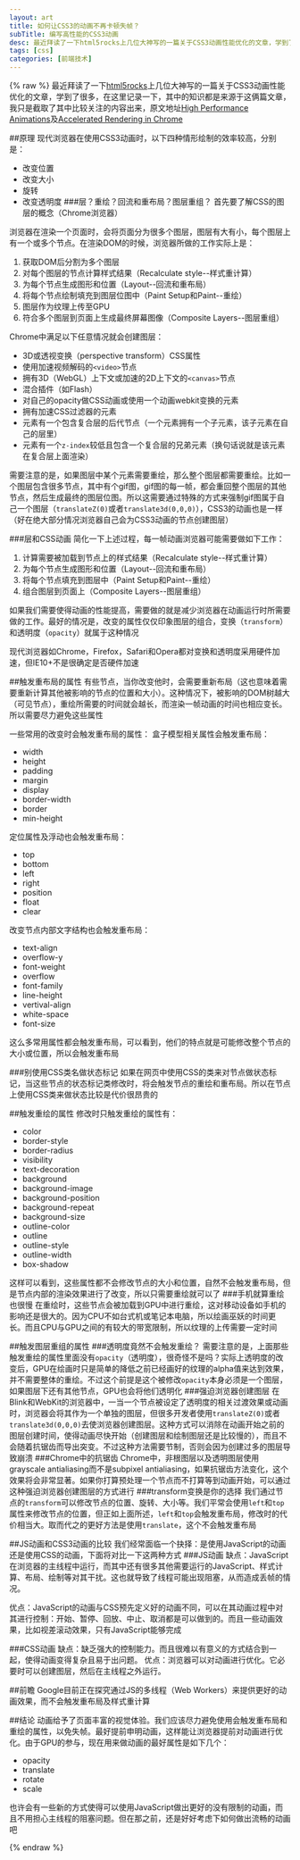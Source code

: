 ```yaml
---
layout: art
title: 如何让CSS3的动画不再卡顿失帧？
subTitle: 编写高性能的CSS3动画
desc: 最近拜读了一下html5rocks上几位大神写的一篇关于CSS3动画性能优化的文章，学到了很多，在这里记录一下，其中的知识都是来源于这篇文章，我只是截取了其中比较关注的内容出来
tags: [css]
categories: [前端技术]
---
```

{% raw %}
最近拜读了一下[html5rocks](http://www.html5rocks.com/)上几位大神写的一篇关于CSS3动画性能优化的文章，学到了很多，在这里记录一下，其中的知识都是来源于这俩篇文章，我只是截取了其中比较关注的内容出来，原文地址[High Performance Animations](http://www.html5rocks.com/en/tutorials/speed/high-performance-animations/)及[Accelerated Rendering in Chrome](http://www.html5rocks.com/zh/tutorials/speed/layers/)

##原理
现代浏览器在使用CSS3动画时，以下四种情形绘制的效率较高，分别是：
* 改变位置
* 改变大小
* 旋转
* 改变透明度
###层？重绘？回流和重布局？图层重组？
首先要了解CSS的图层的概念（Chrome浏览器）

浏览器在渲染一个页面时，会将页面分为很多个图层，图层有大有小，每个图层上有一个或多个节点。在渲染DOM的时候，浏览器所做的工作实际上是：
1. 获取DOM后分割为多个图层
2. 对每个图层的节点计算样式结果（Recalculate style--样式重计算）
3. 为每个节点生成图形和位置（Layout--回流和重布局）
4. 将每个节点绘制填充到图层位图中（Paint Setup和Paint--重绘）
5. 图层作为纹理上传至GPU
6. 符合多个图层到页面上生成最终屏幕图像（Composite Layers--图层重组）

Chrome中满足以下任意情况就会创建图层：
* 3D或透视变换（perspective transform）CSS属性
* 使用加速视频解码的```<video>```节点
* 拥有3D（WebGL）上下文或加速的2D上下文的```<canvas>```节点
* 混合插件（如Flash）
* 对自己的opacity做CSS动画或使用一个动画webkit变换的元素
* 拥有加速CSS过滤器的元素
* 元素有一个包含复合层的后代节点（一个元素拥有一个子元素，该子元素在自己的层里）
* 元素有一个```z-index```较低且包含一个复合层的兄弟元素（换句话说就是该元素在复合层上面渲染）

需要注意的是，如果图层中某个元素需要重绘，那么整个图层都需要重绘。比如一个图层包含很多节点，其中有个gif图，gif图的每一帧，都会重回整个图层的其他节点，然后生成最终的图层位图。所以这需要通过特殊的方式来强制gif图属于自己一个图层（```translateZ(0)```或者```translate3d(0,0,0)```），CSS3的动画也是一样（好在绝大部分情况浏览器自己会为CSS3动画的节点创建图层）

###层和CSS动画
简化一下上述过程，每一帧动画浏览器可能需要做如下工作：
1. 计算需要被加载到节点上的样式结果（Recalculate style--样式重计算）
2. 为每个节点生成图形和位置（Layout--回流和重布局）
3. 将每个节点填充到图层中（Paint Setup和Paint--重绘）
4. 组合图层到页面上（Composite Layers--图层重组）

如果我们需要使得动画的性能提高，需要做的就是减少浏览器在动画运行时所需要做的工作。最好的情况是，改变的属性仅仅印象图层的组合，变换（```transform```）和透明度（```opacity```）就属于这种情况

现代浏览器如Chrome，Firefox，Safari和Opera都对变换和透明度采用硬件加速，但IE10+不是很确定是否硬件加速

##触发重布局的属性
有些节点，当你改变他时，会需要重新布局（这也意味着需要重新计算其他被影响的节点的位置和大小）。这种情况下，被影响的DOM树越大（可见节点），重绘所需要的时间就会越长，而渲染一帧动画的时间也相应变长。所以需要尽力避免这些属性

一些常用的改变时会触发重布局的属性：
盒子模型相关属性会触发重布局：
* width
* height
* padding
* margin
* display
* border-width
* border
* min-height

定位属性及浮动也会触发重布局：
* top
* bottom
* left
* right
* position
* float
* clear

改变节点内部文字结构也会触发重布局：
* text-align
* overflow-y
* font-weight
* overflow
* font-family
* line-height
* vertival-align
* white-space
* font-size

这么多常用属性都会触发重布局，可以看到，他们的特点就是可能修改整个节点的大小或位置，所以会触发重布局

###别使用CSS类名做状态标记
如果在网页中使用CSS的类来对节点做状态标记，当这些节点的状态标记类修改时，将会触发节点的重绘和重布局。所以在节点上使用CSS类来做状态比较是代价很昂贵的

##触发重绘的属性
修改时只触发重绘的属性有：
* color
* border-style
* border-radius
* visibility
* text-decoration
* background
* background-image
* background-position
* background-repeat
* background-size
* outline-color
* outline
* outline-style
* outline-width
* box-shadow

这样可以看到，这些属性都不会修改节点的大小和位置，自然不会触发重布局，但是节点内部的渲染效果进行了改变，所以只需要重绘就可以了
###手机就算重绘也很慢
在重绘时，这些节点会被加载到GPU中进行重绘，这对移动设备如手机的影响还是很大的。因为CPU不如台式机或笔记本电脑，所以绘画巫妖的时间更长。而且CPU与GPU之间的有较大的带宽限制，所以纹理的上传需要一定时间

##触发图层重组的属性
###透明度竟然不会触发重绘？
需要注意的是，上面那些触发重绘的属性里面没有```opacity```（透明度），很奇怪不是吗？实际上透明度的改变后，GPU在绘画时只是简单的降低之前已经画好的纹理的alpha值来达到效果，并不需要整体的重绘。不过这个前提是这个被修改```opacity```本身必须是一个图层，如果图层下还有其他节点，GPU也会将他们透明化
###强迫浏览器创建图层
在Blink和WebKit的浏览器中，一当一个节点被设定了透明度的相关过渡效果或动画时，浏览器会将其作为一个单独的图层，但很多开发者使用```translateZ(0)```或者```translate3d(0,0,0)```去使浏览器创建图层。这种方式可以消除在动画开始之前的图层创建时间，使得动画尽快开始（创建图层和绘制图层还是比较慢的），而且不会随着抗锯齿而导出突变。不过这种方法需要节制，否则会因为创建过多的图层导致崩溃
###Chrome中的抗锯齿
Chrome中，非根图层以及透明图层使用grayscale antialiasing而不是subpixel antialiasing，如果抗锯齿方法变化，这个效果将会非常显著。如果你打算预处理一个节点而不打算等到动画开始，可以通过这种强迫浏览器创建图层的方式进行
###transform变换是你的选择
我们通过节点的```transform```可以修改节点的位置、旋转、大小等。我们平常会使用```left```和```top```属性来修改节点的位置，但正如上面所述，```left```和```top```会触发重布局，修改时的代价相当大。取而代之的更好方法是使用```translate```，这个不会触发重布局

##JS动画和CSS3动画的比较
我们经常面临一个抉择：是使用JavaScript的动画还是使用CSS的动画，下面将对比一下这两种方式
###JS动画
缺点：JavaScript在浏览器的主线程中运行，而其中还有很多其他需要运行的JavaScript、样式计算、布局、绘制等对其干扰。这也就导致了线程可能出现阻塞，从而造成丢帧的情况。

优点：JavaScript的动画与CSS预先定义好的动画不同，可以在其动画过程中对其进行控制：开始、暂停、回放、中止、取消都是可以做到的。而且一些动画效果，比如视差滚动效果，只有JavaScript能够完成

###CSS动画
缺点：缺乏强大的控制能力。而且很难以有意义的方式结合到一起，使得动画变得复杂且易于出问题。
优点：浏览器可以对动画进行优化。它必要时可以创建图层，然后在主线程之外运行。

##前瞻
Google目前正在探究通过JS的多线程（Web Workers）来提供更好的动画效果，而不会触发重布局及样式重计算

##结论
动画给予了页面丰富的视觉体验。我们应该尽力避免使用会触发重布局和重绘的属性，以免失帧。最好提前申明动画，这样能让浏览器提前对动画进行优化。由于GPU的参与，现在用来做动画的最好属性是如下几个：
* opacity
* translate
* rotate
* scale

也许会有一些新的方式使得可以使用JavaScript做出更好的没有限制的动画，而且不用担心主线程的阻塞问题。但在那之前，还是好好考虑下如何做出流畅的动画吧

{% endraw %}
